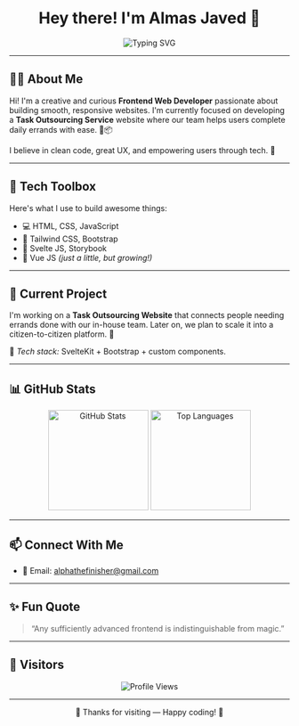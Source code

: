 
<h1 align="center">Hey there! I'm Almas Javed 🚀</h1>

<p align="center">
  <img src="https://readme-typing-svg.demolab.com?font=Fira+Code&size=24&duration=3000&pause=1000&color=00F7FF&center=true&vCenter=true&width=435&lines=Frontend+Web+Developer;Tailwind+%2F+Bootstrap+Specialist;Lover+of+Clean+UI+%26+Svelte+JS" alt="Typing SVG" />
</p>

---

## 👨‍💻 About Me

Hi! I'm a creative and curious **Frontend Web Developer** passionate about building smooth, responsive websites. I'm currently focused on developing a **Task Outsourcing Service** website where our team helps users complete daily errands with ease. 🛒📦

I believe in clean code, great UX, and empowering users through tech. 🚀

---

## 🧰 Tech Toolbox

Here's what I use to build awesome things:

- 💻 HTML, CSS, JavaScript  
- 🎨 Tailwind CSS, Bootstrap  
- 🧠 Svelte JS, Storybook  
- 🌱 Vue JS *(just a little, but growing!)*

---

## 🌟 Current Project

I'm working on a **Task Outsourcing Website** that connects people needing errands done with our in-house team. Later on, we plan to scale it into a citizen-to-citizen platform. 🤝

📌 *Tech stack:* SvelteKit + Bootstrap + custom components.

---

## 📊 GitHub Stats

<p align="center">
  <img src="https://github-readme-stats.vercel.app/api?username=AlphaWorkTask&show_icons=true&theme=tokyonight" alt="GitHub Stats" height="180"/>
  <img src="https://github-readme-stats.vercel.app/api/top-langs/?username=AlphaWorkTask&layout=compact&theme=tokyonight" alt="Top Languages" height="180"/>
</p>

---

## 📫 Connect With Me

- 📧 Email: alphathefinisher@gmail.com

---

## ✨ Fun Quote

> “Any sufficiently advanced frontend is indistinguishable from magic.”

---

## 👀 Visitors

<p align="center">
  <img src="https://komarev.com/ghpvc/?username=AlphaWorkTask&style=flat-square&color=blue" alt="Profile Views" />
</p>

---

<p align="center">🧡 Thanks for visiting — Happy coding! 🚀</p>
